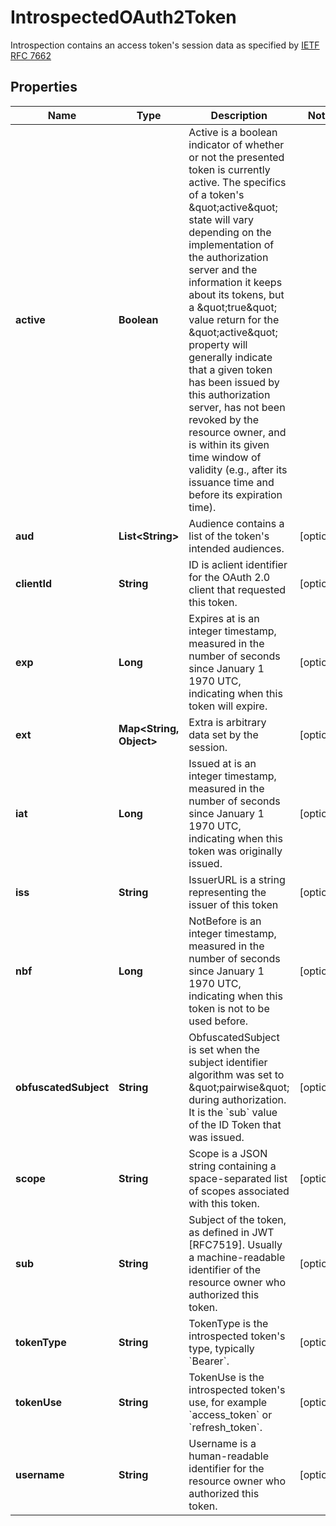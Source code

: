 

# IntrospectedOAuth2Token

Introspection contains an access token's session data as specified by [IETF RFC 7662](https://tools.ietf.org/html/rfc7662)

## Properties

Name | Type | Description | Notes
------------ | ------------- | ------------- | -------------
**active** | **Boolean** | Active is a boolean indicator of whether or not the presented token is currently active.  The specifics of a token&#39;s \&quot;active\&quot; state will vary depending on the implementation of the authorization server and the information it keeps about its tokens, but a \&quot;true\&quot; value return for the \&quot;active\&quot; property will generally indicate that a given token has been issued by this authorization server, has not been revoked by the resource owner, and is within its given time window of validity (e.g., after its issuance time and before its expiration time). | 
**aud** | **List&lt;String&gt;** | Audience contains a list of the token&#39;s intended audiences. |  [optional]
**clientId** | **String** | ID is aclient identifier for the OAuth 2.0 client that requested this token. |  [optional]
**exp** | **Long** | Expires at is an integer timestamp, measured in the number of seconds since January 1 1970 UTC, indicating when this token will expire. |  [optional]
**ext** | **Map&lt;String, Object&gt;** | Extra is arbitrary data set by the session. |  [optional]
**iat** | **Long** | Issued at is an integer timestamp, measured in the number of seconds since January 1 1970 UTC, indicating when this token was originally issued. |  [optional]
**iss** | **String** | IssuerURL is a string representing the issuer of this token |  [optional]
**nbf** | **Long** | NotBefore is an integer timestamp, measured in the number of seconds since January 1 1970 UTC, indicating when this token is not to be used before. |  [optional]
**obfuscatedSubject** | **String** | ObfuscatedSubject is set when the subject identifier algorithm was set to \&quot;pairwise\&quot; during authorization. It is the &#x60;sub&#x60; value of the ID Token that was issued. |  [optional]
**scope** | **String** | Scope is a JSON string containing a space-separated list of scopes associated with this token. |  [optional]
**sub** | **String** | Subject of the token, as defined in JWT [RFC7519]. Usually a machine-readable identifier of the resource owner who authorized this token. |  [optional]
**tokenType** | **String** | TokenType is the introspected token&#39;s type, typically &#x60;Bearer&#x60;. |  [optional]
**tokenUse** | **String** | TokenUse is the introspected token&#39;s use, for example &#x60;access_token&#x60; or &#x60;refresh_token&#x60;. |  [optional]
**username** | **String** | Username is a human-readable identifier for the resource owner who authorized this token. |  [optional]



